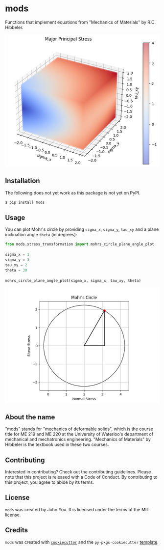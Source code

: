 # mods

Functions that implement equations from "Mechanics of Materials" by R.C. Hibbeler.

![Major principal stress](images/readme_image_1.png)

## Installation

The following does not yet work as this package is not yet on PyPI.

```bash
$ pip install mods
```

## Usage

You can plot Mohr's circle by providing `sigma_x`, `sigma_y`, `tau_xy` and a plane inclination angle `theta` (in degrees):

```python
from mods.stress_transformation import mohrs_circle_plane_angle_plot

sigma_x = 1
sigma_y = 3
tau_xy = 2
theta = 30

mohrs_circle_plane_angle_plot(sigma_x, sigma_x, tau_xy, theta)
```

![](images/mohrs_circle_plane_angle_plot.png)

## About the name
"mods" stands for "mechanics of deformable solids", which is the course title for ME 219 and ME 220
at the University of Waterloo's department of mechanical and mechatronics engineering. "Mechanics of Materials"
by Hibbeler is the textbook used in these two courses.

## Contributing

Interested in contributing? Check out the contributing guidelines. Please note that this project is released with a Code of Conduct. By contributing to this project, you agree to abide by its terms.

## License

`mods` was created by John You. It is licensed under the terms of the MIT license.

## Credits

`mods` was created with [`cookiecutter`](https://cookiecutter.readthedocs.io/en/latest/) and the `py-pkgs-cookiecutter` [template](https://github.com/py-pkgs/py-pkgs-cookiecutter).
